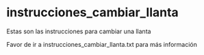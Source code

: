 # instrucciones_cambiar_llanta

Estas son las instrucciones para cambiar una llanta

Favor de ir a instrucciones_cambiar_llanta.txt para más información
